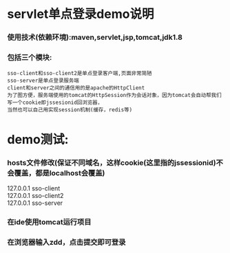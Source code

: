 # servlet单点登录demo说明  
  ### 使用技术(依赖环境):maven,servlet,jsp,tomcat,jdk1.8  
  ### 包括三个模块:  
    sso-client和sso-client2是单点登录客户端,页面非常简陋  
    sso-server是单点登录服务端  
    client和server之间的通信用的是apache的HttpClient  
    为了图方便，服务端使用的tomcat的HttpSession作为会话对象，因为tomcat会自动帮我们写一个cookie即jssesionid回浏览器，  
    当然也可以自己用实现session机制(缓存，redis等)  
# demo测试:  
### hosts文件修改(保证不同域名，这样cookie(这里指的jssessionid)不会覆盖，都是localhost会覆盖)  
  127.0.0.1 sso-client  
  127.0.0.1 sso-client2   
  127.0.0.1 sso-server  
### 在ide使用tomcat运行项目
### 在浏览器输入zdd，点击提交即可登录
